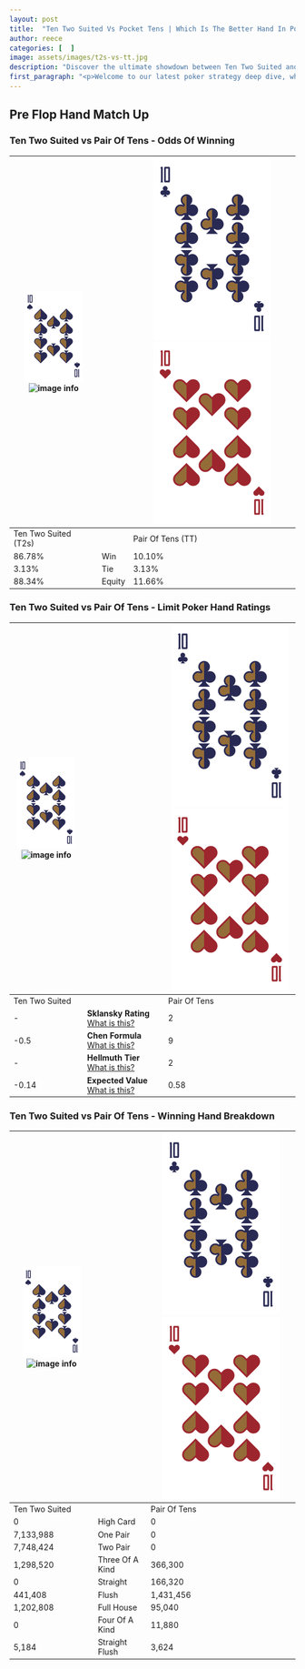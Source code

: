 ```yaml
---
layout: post
title:  "Ten Two Suited Vs Pocket Tens | Which Is The Better Hand In Poker? A Complete Guide"
author: reece
categories: [  ]
image: assets/images/t2s-vs-tt.jpg
description: "Discover the ultimate showdown between Ten Two Suited and Pair Of Tens in poker! Uncover the odds, strategies, and scenarios where one hand triumphs over the other. Get ready to up your poker game with this thrilling analysis."
first_paragraph: "<p>Welcome to our latest poker strategy deep dive, where we're pitting two distinct hands against each other in a high-stakes showdown: Ten Two Suited vs Pair Of Tens.</p><p>In the dynamic world of poker, every decision counts, and knowing which hand holds the upper hand is key to your success at the table.</p><p>In this article, we'll dissect these two hands, explore the scenarios where one dominates the other, and equip you with the knowledge to make strategic choices that can tip the odds in your favor.</p><p>Get ready to unravel the intriguing dynamics of these poker hands and elevate your game to new heights.</p>"
---
```




[comment]: # (sp0)

## Pre Flop Hand Match Up

<div class="table hand-ratings" markdown="1"> 



### Ten Two Suited vs Pair Of Tens - Odds Of Winning


    
| ![image info](assets/images/hand1/T.png) ![image info](assets/images/hand1/2s.png) |  | ![image info](assets/images/hand2/T.png) ![image info](assets/images/hand2/To.png) |
| -------- | -------- | -------- |
| Ten Two Suited (T2s) |  | Pair Of Tens (TT) |
| 86.78% | Win | 10.10% |
| 3.13% | Tie | 3.13% |
| 88.34% | Equity | 11.66% |




[comment]: # (sp1)



### Ten Two Suited vs Pair Of Tens - Limit Poker Hand Ratings


    
| ![image info](assets/images/hand1/T.png) ![image info](assets/images/hand1/2s.png) |  | ![image info](assets/images/hand2/T.png) ![image info](assets/images/hand2/To.png) |
| -------- | -------- | -------- |
| Ten Two Suited |  | Pair Of Tens |
| - | **Sklansky Rating** [What is this?](/sklansky-rating-explained) | 2 |
| -0.5 | **Chen Formula** [What is this?](/chen-formula-explained) | 9 |
| - | **Hellmuth Tier** [What is this?](/Hellmuth-tier-explained) | 2 |
| -0.14 | **Expected Value** [What is this?](/expected-value-explained) | 0.58 |




[comment]: # (sp2)



### Ten Two Suited vs Pair Of Tens - Winning Hand Breakdown


    
| ![image info](assets/images/hand1/T.png) ![image info](assets/images/hand1/2s.png) |  | ![image info](assets/images/hand2/T.png) ![image info](assets/images/hand2/To.png) |
| -------- | -------- | -------- |
| Ten Two Suited |  | Pair Of Tens |
| 0 | High Card | 0 |
| 7,133,988 | One Pair | 0 |
| 7,748,424 | Two Pair | 0 |
| 1,298,520 | Three Of A Kind | 366,300 |
| 0 | Straight | 166,320 |
| 441,408 | Flush | 1,431,456 |
| 1,202,808 | Full House | 95,040 |
| 0 | Four Of A Kind | 11,880 |
| 5,184 | Straight Flush | 3,624 |




[comment]: # (sp3)



</div>

[comment]: # (sp4)



[comment]: # (sp5)

